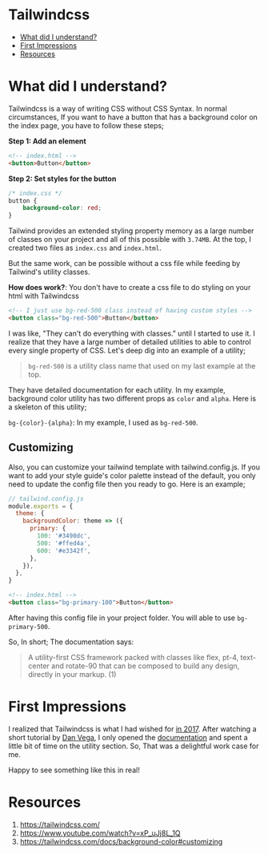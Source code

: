 # Tailwindcss
* [What did I understand?](#what-did-I-understand)
* [First Impressions](#first-impressions)
* [Resources](#resources)

# What did I understand?
Tailwindcss is a way of writing CSS without CSS Syntax.  In normal circumstances, If you want to have a button that has a background color on the index page, you have to follow these steps;

**Step 1: Add an element**
```html
<!-- index.html -->
<button>Button</button>
```
**Step 2: Set styles for the button**
```css
/* index.css */
button {
	background-color: red;
}
```
Tailwind provides an extended styling property memory as a large number of classes on your project and all of this possible with `3.74MB`. At the top, I created two files as `index.css` and `index.html`. 

But the same work, can be possible without a css file while feeding by Tailwind's utility classes. 

**How does work?**: 
You don't have to create a css file to do styling on your html with Tailwindcss 
```html
<!-- I just use bg-red-500 class instead of having custom styles -->
<button class="bg-red-500">Button</button>
```
I was like, "They can't do everything with classes." until I started to use it. I realize that they have a large number of detailed utilities to able to control every single property of CSS. Let's deep dig into an example of a utility;

>  `bg-red-500` is a utility class name that used on my last example at the top. 

They have detailed documentation for each utility. In my example, background color utility has two different props as `color` and `alpha`. Here is a skeleton of this utility;

`bg-{color}-{alpha}`: In my example, I used as `bg-red-500`.

## Customizing
Also, you can customize your tailwind template with tailwind.config.js. If you want to add your style guide's color palette instead of the default, you only need to update the config file then you ready to go. Here is an example;
```js
// tailwind.config.js
module.exports = {
  theme: {
    backgroundColor: theme => ({
      primary: {
        100: '#3490dc',
        500: '#ffed4a',
        600: '#e3342f',
      },
    }),
  },
}
```
```html
<!-- index.html -->
<button class="bg-primary-100">Button</button>
```
After having this config file in your project folder. You will able to use `bg-primary-500`. 

So, In short; The documentation says:

> A utility-first CSS framework packed with classes like flex, pt-4, text-center and rotate-90 that can be composed to build any design, directly in your markup. (1)

# First Impressions
I realized that Tailwindcss is what I had wished for [in 2017](https://github.com/volcanioo/Muesnet-CSS-Framework#grid-system-in-percent "in 2017"). After watching a short tutorial by [Dan Vega](https://www.youtube.com/watch?v=xP_uJj8L_1Q "Dan Vega"), I only opened the [documentation](https://tailwindcss.com/docs/ "documentation") and spent a little bit of time on the utility section. So, That was a delightful work case for me.  

Happy to see something like this in real!

# Resources

1. https://tailwindcss.com/
2. https://www.youtube.com/watch?v=xP_uJj8L_1Q
3. https://tailwindcss.com/docs/background-color#customizing


